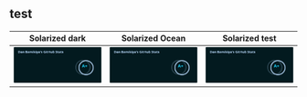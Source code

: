 ## test


Solarized dark             |  Solarized Ocean          |  Solarized test
:-------------------------:|:-------------------------:|:-------------------------:
![](https://raw.githubusercontent.com/hugosilvaguerreiro/hugosilvaguerreiro/main/test.svg)  |  ![](https://raw.githubusercontent.com/hugosilvaguerreiro/hugosilvaguerreiro/main/test.svg) |  ![](https://raw.githubusercontent.com/hugosilvaguerreiro/hugosilvaguerreiro/main/test.svg)
